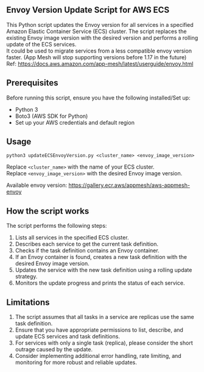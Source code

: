 Envoy Version Update Script for AWS ECS
---------------------------------------

This Python script updates the Envoy version for all services in a specified Amazon Elastic Container Service (ECS) cluster. The script replaces the existing Envoy image version with the desired version and performs a rolling update of the ECS services.  
It could be used to migrate services from a less compatible envoy version faster. (App Mesh will stop supporting versions before 1.17 in the future)  
Ref: https://docs.aws.amazon.com/app-mesh/latest/userguide/envoy.html

Prerequisites
-------------

Before running this script, ensure you have the following installed/Set up:

- Python 3
- Boto3 (AWS SDK for Python)
- Set up your AWS credentials and default region

Usage
-----
```
python3 updateECSEnvoyVersion.py <cluster_name> <envoy_image_version>
```

Replace `<cluster_name>` with the name of your ECS cluster.  
Replace `<envoy_image_version>` with the desired Envoy image version.

Available envoy version: https://gallery.ecr.aws/appmesh/aws-appmesh-envoy

How the script works
--------------------

The script performs the following steps:

1. Lists all services in the specified ECS cluster.
2. Describes each service to get the current task definition.
3. Checks if the task definition contains an Envoy container.
4. If an Envoy container is found, creates a new task definition with the desired Envoy image version.
5. Updates the service with the new task definition using a rolling update strategy.
6. Monitors the update progress and prints the status of each service.

Limitations
-------------------------------

1. The script assumes that all tasks in a service are replicas use the same task definition.
2. Ensure that you have appropriate permissions to list, describe, and update ECS services and task definitions.
3. For services with only a single task (replica), please consider the short outrage caused by the update.
4. Consider implementing additional error handling, rate limiting, and monitoring for more robust and reliable updates.
